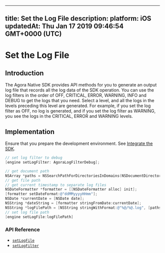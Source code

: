 
---
title: Set the Log File
description: 
platform: iOS
updatedAt: Thu Jan 17 2019 09:46:54 GMT+0000 (UTC)
---
# Set the Log File
## Introduction
The Agora Native SDK provides API methods for you to generate an output log file that records all the log data of the SDK operation. You can use the log filters in the order of OFF, CRITICAL, ERROR, WARNING, INFO and DEBUG to get the logs that you need. Select a level, and all the logs in the levels preceding this level are generated. For example, if you set the log filter as OFF, no log is generated, and if you set the log filter as WARNING, you see the logs in the CRITICAL, ERROR and WARNING levels.

## Implementation
Ensure that you prepare the development environment. See [Integrate the SDK](../../en/Audio%20Broadcast/android_video.md).

```Objective-C
// set log filter to debug
[engine setLogFilter: AgoraLogFilterDebug];

// get document path
NSArray *paths = NSSearchPathForDirectoriesInDomains(NSDocumentDirectory, NSUserDomainMask, YES);
// get file path
// get current timestamp to separate log files
NSDateFormatter *formatter = [[NSDateFormatter alloc] init];
[formatter setDateFormat:@"ddMMyyyyHHmm"];
NSDate *currentDate = [NSDate date];
NSString *dateString = [formatter stringFromDate:currentDate];
NSString *logFilePath = [NSString stringWithFormat:@"%@/%@.log", [paths objectAtIndex:0], dateString];
// set log file path
[engine setLogFile:logFilePath]
```

### API Reference

- [`setLogFile`](https://docs.agora.io/en/Audio%20Broadcast/API%20Reference/oc/Classes/AgoraRtcEngineKit.html?transId=8d992290-01c1-11e9-a659-33e4b5b761ac#//api/name/setLogFile:)
- [`setLogFilter`](https://docs.agora.io/en/Audio%20Broadcast/API%20Reference/oc/Classes/AgoraRtcEngineKit.html?transId=8d992290-01c1-11e9-a659-33e4b5b761ac#//api/name/setLogFilter:)
